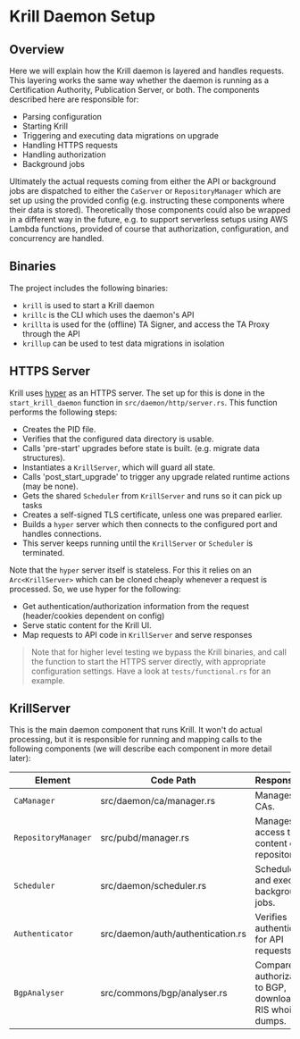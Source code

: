 Krill Daemon Setup
==================

Overview
--------

Here we will explain how the Krill daemon is layered and handles requests. This layering works the
same way whether the daemon is running as a Certification Authority, Publication Server, or both. The
components described here are responsible for:
* Parsing configuration
* Starting Krill
* Triggering and executing data migrations on upgrade
* Handling HTTPS requests
* Handling authorization
* Background jobs

Ultimately the actual requests coming from either the API or background jobs are dispatched to either
the `CaServer` or `RepositoryManager` which are set up using the provided config (e.g. instructing these components
where their data is stored). Theoretically those components could also be wrapped in a different way in
the future, e.g. to support serverless setups using AWS Lambda functions, provided of course that authorization,
configuration, and concurrency are handled.

Binaries
--------

The project includes the following binaries:
* `krill` is used to start a Krill daemon
* `krillc` is the CLI which uses the daemon's API
* `krillta` is used for the (offline) TA Signer, and access the TA Proxy through the API
* `krillup` can be used to test data migrations in isolation

HTTPS Server
------------

Krill uses [hyper](https://hyper.rs/) as an HTTPS server. The set up for this is done in the `start_krill_daemon`
function in `src/daemon/http/server.rs`. This function performs the following steps:

* Creates the PID file.
* Verifies that the configured data directory is usable.
* Calls 'pre-start' upgrades before state is built. (e.g. migrate data structures).
* Instantiates a `KrillServer`, which will guard all state.
* Calls 'post_start_upgrade' to trigger any upgrade related runtime actions (may be none).
* Gets the shared `Scheduler` from `KrillServer` and runs so it can pick up tasks
* Creates a self-signed TLS certificate, unless one was prepared earlier.
* Builds a `hyper` server which then connects to the configured port and handles connections.
* This server keeps running until the `KrillServer` or `Scheduler` is terminated.

Note that the `hyper` server itself is stateless. For this it relies on an `Arc<KrillServer>` which can
be cloned cheaply whenever a request is processed. So, we use hyper for the following:
* Get authentication/authorization information from the request (header/cookies dependent on config)
* Serve static content for the Krill UI.
* Map requests to API code in `KrillServer` and serve responses

> Note that for higher level testing we bypass the Krill binaries, and call the function to start the
> HTTPS server directly, with appropriate configuration settings. Have a look at `tests/functional.rs`
> for an example.


KrillServer
-----------

This is the main daemon component that runs Krill. It won't do actual processing, but it is responsible for running and
mapping calls to the following components (we will describe each component in more detail later):

| Element             | Code Path                     | Responsibility                                              |
| ------------------- | ----------------------------- | ----------------------------------------------------------- |
| `CaManager`         | src/daemon/ca/manager.rs      | Manages Krill CAs.                                          |
| `RepositoryManager` | src/pubd/manager.rs           |  Manages access to and content of the repository.            |
| `Scheduler`         | src/daemon/scheduler.rs       | Schedules and executes background jobs.                     |
| `Authenticator`      | src/daemon/auth/authentication.rs | Verifies authentication for API requests. |
| `BgpAnalyser`       | src/commons/bgp/analyser.rs   | Compares authorizations to BGP, downloads RIS whois dumps.  |

